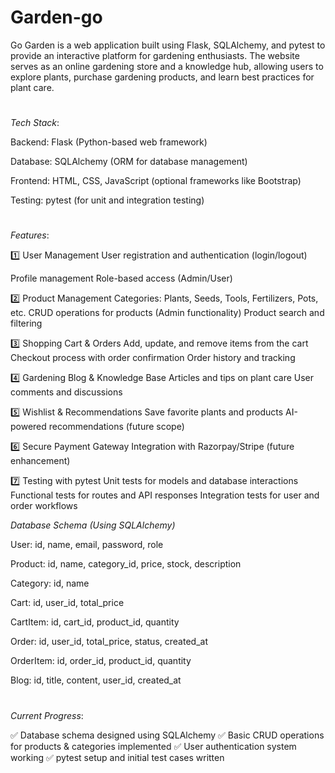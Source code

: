# Garden-go
Go Garden is a web application built using Flask, SQLAlchemy, and pytest to provide an interactive platform for gardening enthusiasts. The website serves as an online gardening store and a knowledge hub, allowing users to explore plants, purchase gardening products, and learn best practices for plant care.

#


*Tech Stack*:

Backend: Flask (Python-based web framework)

Database: SQLAlchemy (ORM for database management)

Frontend: HTML, CSS, JavaScript (optional frameworks like Bootstrap)

Testing: pytest (for unit and integration testing)


#

*Features*:

1️⃣ User Management
User registration and authentication (login/logout)

Profile management
Role-based access (Admin/User)

2️⃣ Product Management
Categories: Plants, Seeds, Tools, Fertilizers, Pots, etc.
CRUD operations for products (Admin functionality)
Product search and filtering

3️⃣ Shopping Cart & Orders
Add, update, and remove items from the cart
Checkout process with order confirmation
Order history and tracking

4️⃣ Gardening Blog & Knowledge Base
Articles and tips on plant care
User comments and discussions

5️⃣ Wishlist & Recommendations
Save favorite plants and products
AI-powered recommendations (future scope)

6️⃣ Secure Payment Gateway
Integration with Razorpay/Stripe (future enhancement)

7️⃣ Testing with pytest
Unit tests for models and database interactions
Functional tests for routes and API responses
Integration tests for user and order workflows


*Database Schema (Using SQLAlchemy)*

User: id, name, email, password, role

Product: id, name, category_id, price, stock, description

Category: id, name

Cart: id, user_id, total_price

CartItem: id, cart_id, product_id, quantity

Order: id, user_id, total_price, status, created_at

OrderItem: id, order_id, product_id, quantity

Blog: id, title, content, user_id, created_at


#

*Current Progress*:

✅ Database schema designed using SQLAlchemy
✅ Basic CRUD operations for products & categories implemented
✅ User authentication system working
✅ pytest setup and initial test cases written

